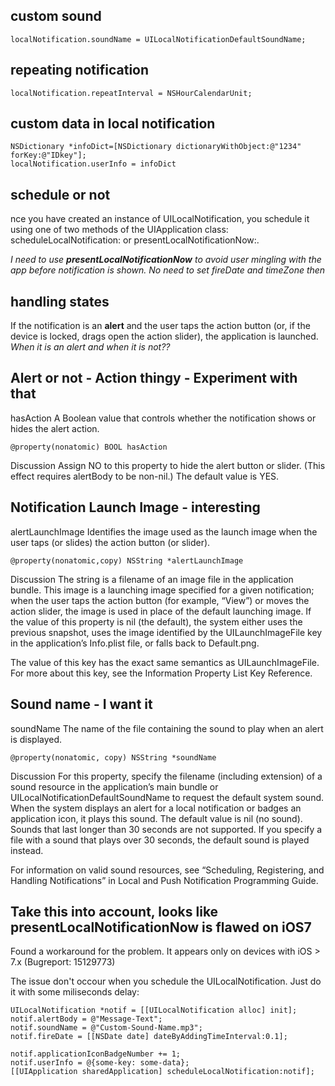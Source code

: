## custom sound ##
```
localNotification.soundName = UILocalNotificationDefaultSoundName;
```

## repeating notification ##

```
localNotification.repeatInterval = NSHourCalendarUnit;
```

## custom data in local notification ##

```
NSDictionary *infoDict=[NSDictionary dictionaryWithObject:@"1234" forKey:@"IDkey"];
localNotification.userInfo = infoDict
```

## schedule or not ##

nce you have created an instance of UILocalNotification, you schedule it using one of two methods of the UIApplication class: scheduleLocalNotification: or presentLocalNotificationNow:.

_I need to use **presentLocalNotificationNow** to avoid user mingling with the app before notification is shown. No need to set fireDate and timeZone then_

## handling states ##

If the notification is an **alert** and the user taps the action button (or, if the device is locked, drags open the action slider), the application is launched. _When it is an alert and when it is not??_

## Alert or not - Action thingy - Experiment with that ##

hasAction
A Boolean value that controls whether the notification shows or hides the alert action.
```
@property(nonatomic) BOOL hasAction
```
Discussion
Assign NO to this property to hide the alert button or slider. (This effect requires alertBody to be non-nil.) The default value is YES.

## Notification Launch Image - interesting ##

alertLaunchImage
Identifies the image used as the launch image when the user taps (or slides) the action button (or slider).
```
@property(nonatomic,copy) NSString *alertLaunchImage
```
Discussion
The string is a filename of an image file in the application bundle. This image is a launching image specified for a given notification; when the user taps the action button (for example, “View”) or moves the action slider, the image is used in place of the default launching image. If the value of this property is nil (the default), the system either uses the previous snapshot, uses the image identified by the UILaunchImageFile key in the application’s Info.plist file, or falls back to Default.png.

The value of this key has the exact same semantics as UILaunchImageFile. For more about this key, see the Information Property List Key Reference.

## Sound name - I want it ##

soundName
The name of the file containing the sound to play when an alert is displayed.
```
@property(nonatomic, copy) NSString *soundName
```
Discussion
For this property, specify the filename (including extension) of a sound resource in the application’s main bundle or UILocalNotificationDefaultSoundName to request the default system sound. When the system displays an alert for a local notification or badges an application icon, it plays this sound. The default value is nil (no sound). Sounds that last longer than 30 seconds are not supported. If you specify a file with a sound that plays over 30 seconds, the default sound is played instead.

For information on valid sound resources, see “Scheduling, Registering, and Handling Notifications” in Local and Push Notification Programming Guide.

## Take this into account, looks like presentLocalNotificationNow is flawed on iOS7 ##

Found a workaround for the problem.
It appears only on devices with iOS > 7.x (Bugreport: 15129773)

The issue don't occour when you schedule the UILocalNotification. Just do it with some miliseconds delay:
```
UILocalNotification *notif = [[UILocalNotification alloc] init];
notif.alertBody = @"Message-Text";
notif.soundName = @"Custom-Sound-Name.mp3";
notif.fireDate = [[NSDate date] dateByAddingTimeInterval:0.1];

notif.applicationIconBadgeNumber += 1;
notif.userInfo = @{some-key: some-data};
[[UIApplication sharedApplication] scheduleLocalNotification:notif];
```
